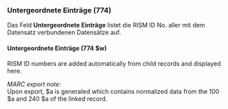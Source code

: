 ### Untergeordnete Einträge (774)

Das Feld **Untergeordnete Einträge** listet die RISM ID No. aller mit dem Datensatz verbundenen Datensätze auf.

#### Untergeordnete Einträge (774 $w)

RISM ID numbers are added automatically from child records and displayed here.

_MARC export note:_  
Upon export, $a is generated which contains normalized data from the 100 $a and 240 $a of the linked record.  
